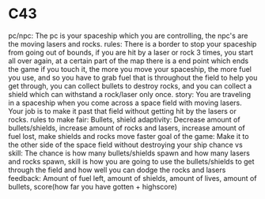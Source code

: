 # C43
pc/npc: The pc is your spaceship which you are controlling, the npc's are the moving lasers and rocks.
rules: There is a border to stop your spaceship from going out of bounds, if you are hit by a laser or rock 3 times, you start all over again, at a certain part of the map there is a end point which ends the game if you touch it, the more you move your spaceship, the more fuel you use, and so you have to grab fuel that is throughout the field to help you get through, you can collect bullets to destroy rocks, and you can collect a shield which can withstand a rock/laser only once. 
story: You are traveling in a spaceship when you come across a space field with moving lasers. Your job is to make it past that field without getting hit by the lasers or rocks.
rules to make fair: Bullets, shield
adaptivity: Decrease amount of bullets/shields, increase amount of rocks and lasers, increase amount of fuel lost, make shields and rocks move faster
goal of the game: Make it to the other side of the space field without destroying your ship
chance vs skill: The chance is how many bullets/shields spawn and how many lasers and rocks spawn, skill is how you are going to use the bullets/shields to get through the field and how well you can dodge the rocks and lasers
feedback: Amount of fuel left, amount of shields, amount of lives, amount of bullets, score(how far you have gotten + highscore)
